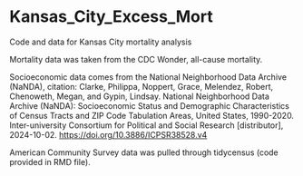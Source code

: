 # Kansas_City_Excess_Mort

Code and data for Kansas City mortality analysis

Mortality data was taken from the CDC Wonder, all-cause mortality.

Socioeconomic data comes from the National Neighborhood Data Archive (NaNDA), citation: Clarke, Philippa, Noppert, Grace, Melendez, Robert, Chenoweth, Megan, and Gypin, Lindsay. National Neighborhood Data Archive (NaNDA): Socioeconomic Status and Demographic Characteristics of Census Tracts and ZIP Code Tabulation Areas, United States, 1990-2020. Inter-university Consortium for Political and Social Research [distributor], 2024-10-02. https://doi.org/10.3886/ICPSR38528.v4

American Community Survey data was pulled through tidycensus (code provided in RMD file).
